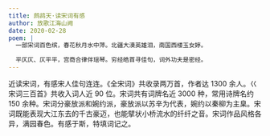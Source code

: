 ```yaml
---
title: 鹧鸪天·读宋词有感
author: 放歌江海山阙
date: 2020-02-28
poem: |
  一部宋词百色缤，春花秋月水中萍。北疆大漠英雄泪，南国西楼玉女婷。

  平仄仄、仄平平，宫商合律伴瑶琴。穷经皓首寻佳句，词外功夫是密经。
---
```


近读宋词，有感宋人佳句连连。《全宋词》共收录两万首，作者达 1300 余人。巜宋词三百首》共收入词人近 90 位。宋词共有词牌名近 3000 种，常用诗牌名约 150 余种。宋词分豪放派和婉约派，豪放派以苏辛为代表，婉约以秦柳为主臬。宋词既能表现大江东去的千古豪迈，也能擘状小桥流水的纤纤之音。宋词作品风格各异，满园春色。有感于斯，特填词记之。
